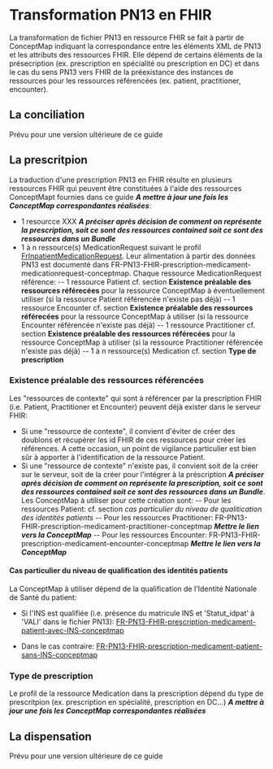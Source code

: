 # Transformation PN13 en FHIR

La transformation de fichier PN13 en ressource FHIR se fait à partir de ConceptMap indiquant la correspondance entre les éléments XML de PN13 et les attributs des ressources FHIR. Elle dépend de certains éléments de la présecription (ex. prescription en spécialité ou prescription en DC) et dans le cas du sens PN13 vers FHIR de la préexistance des instances de ressources pour les ressources référencées (ex. patient, practitioner, encounter).

## La conciliation

Prévu pour une version ultérieure de ce guide

## La prescritpion

La traduction d'une prescription PN13 en FHIR résulte en plusieurs ressources FHIR qui peuvent être constituées à l'aide des ressources ConceptMapt fournies dans ce guide  ***A mettre à jour une fois les ConceptMap correspondantes réalisées***:

- 1 resourcce XXX ***A préciser après décision de comment on représente la prescription, soit ce sont des ressources contained soit ce sont des ressources dans un Bundle***
- 1 à n ressource(s) MedicationRequest suivant le profil [FrInpatientMedicationRequest](StructureDefinition-FrInpatientMedicationRequest.html). Leur alimentation à partir des données PN13 est documenté dans FR-PN13-FHIR-prescription-medicament-medicationrequest-conceptmap. Chaque ressource MedicationRequest référence:
-- 1 ressource Patient cf. section **Existence préalable des ressources référecées** pour la ressource ConceptMap à éventuellement utiliser (si la ressource Patient référencée n'existe pas déjà)
-- 1 ressource Encounter cf. section **Existence préalable des ressources référecées** pour la ressource ConceptMap à utiliser (si la ressource Encounter référencée n'existe pas déjà)
-- 1 ressource Practitioner cf. section **Existence préalable des ressources référecées** pour la ressource ConceptMap à utiliser (si la ressource Practitioner référencée n'existe pas déjà)
-- 1 à n ressource(s) Medication cf. section **Type de prescription**

### Existence préalable des ressources référencées

Les "ressources de contexte" qui sont à référencer par la prescription FHIR (i.e. Patient, Practitioner et Encounter) peuvent déjà exister dans le serveur FHIR:

- Si une "ressource de contexte", il convient d'éviter de créer des doublons et récupérer les id FHIR de ces ressources pour créer les références. A cette occasion, un point de vigilance particulier est bien sûr à apporter à l'identification de la ressource Patient.
- Si une "ressource de contexte" n'existe pas, il convient soit de la créer sur le serveur, soit de la créer pour l'intégrer à la préscription ***A préciser après décision de comment on représente la prescription, soit ce sont des ressources contained soit ce sont des ressources dans un Bundle***. Les ConceptMap à utiliser pour cette création sont:
-- Pour les ressources Patient: cf. section *cas particulier du niveau de qualitication des identités patients*
-- Pour les ressources Practitioner: FR-PN13-FHIR-prescription-medicament-practitioner-conceptmap ***Mettre le lien vers la ConceptMap***
-- Pour les ressources Encounter: FR-PN13-FHIR-prescription-medicament-encounter-conceptmap ***Mettre le lien vers la ConceptMap***

#### Cas particulier du niveau de qualification des identités patients

La ConceptMap à utiliser dépend de la qualification de l'Identité Nationale de Santé du patient:

- Si l'INS est qualifiée (i.e. présence du matricule INS et 'Statut_idpat' à 'VALI' dans le fichier PN13): [FR-PN13-FHIR-prescription-medicament-patient-avec-INS-conceptmap](StructureDefinition-Fr-PN13-FHIR-prescription-medicament-patient-avec-INS-conceptmap.html)

- Dans le cas contraire: [FR-PN13-FHIR-prescription-medicament-patient-sans-INS-conceptmap](StructureDefinition-Fr-PN13-FHIR-prescription-medicament-patient-sans-INS-conceptmap.html)

### Type de prescription

Le profil de la ressource Medication dans la prescription dépend du type de prescritpion (ex. prescription en spécialité, prescription en DC...) ***A mettre à jour une fois les ConceptMap correspondantes réalisées***

## La dispensation

Prévu pour une version ultérieure de ce guide
